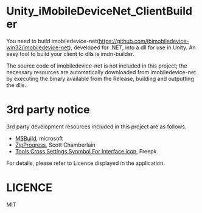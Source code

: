 # Unity_iMobileDeviceNet_ClientBuilder

You need to build imobiledevice-net(https://github.com/ibimobiledevice-win32/imobiledevice-net), developed for .NET, into a dll for use in Unity. An easy tool to build your client to dlls is imdn-builder.

The source code of imobiledevice-net is not included in this project; the necessary resources are automatically downloaded from imobiledevice-net by executing the binary available from the Release, building and outputting the dlls.

# 3rd party notice

3rd party development resources included in this project are as follows.

- [MSBuild](https://github.com/microsoft/msbuild), microsoft
- [ZipProgress](https://stackoverflow.com/questions/43661211/extract-an-archive-with-progress-bar), Scott Chamberlain
- [Tools Cross Settings Synmbol For Interface icon](https://www.flaticon.com/authors/freepik), Freepk

For details, please refer to Licence displayed in the application.

# LICENCE

MIT